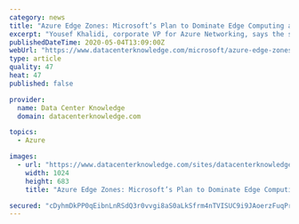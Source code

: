 ```yaml
---
category: news
title: "Azure Edge Zones: Microsoft’s Plan to Dominate Edge Computing and 5G"
excerpt: "Yousef Khalidi, corporate VP for Azure Networking, says the strategy is to build a “global computing infrastructure substrate.”"
publishedDateTime: 2020-05-04T13:09:00Z
webUrl: "https://www.datacenterknowledge.com/microsoft/azure-edge-zones-microsoft-s-plan-dominate-edge-computing-and-5g"
type: article
quality: 47
heat: 47
published: false

provider:
  name: Data Center Knowledge
  domain: datacenterknowledge.com

topics:
  - Azure

images:
  - url: "https://www.datacenterknowledge.com/sites/datacenterknowledge.com/files/satya%20nadella%20microsoft%20mwc%202019%20barcelona%20getty.jpg"
    width: 1024
    height: 683
    title: "Azure Edge Zones: Microsoft’s Plan to Dominate Edge Computing and 5G"

secured: "cDyhmDkPP0qEibnLnRSdQ3r0vvgi8aS0aLkSfrm4nTVISUC9i9JAoerzFuqPrzT4GktdM7m1YlDCZb/zr4GqfIqeMTIVk5AmH1MGWeQkW1a7igdqnJGbPtj/ZNLTaJ8qZ40x1JUP3aoiTRS+ZREgTSiTooRawPOf/fBZmhDh0teaLn0uagTGm++iWm0OJXMy+Fek3U9ERFORmnEpEtcvf6Z8YrnVXnVUOpxcFREQDBoquWLFFXRRDHGPrdOoXr7qGSKimTq7HzdVX2KoyhrqUtk44X+tGlGUh18vGWRhVibcRb4FA+B7++AgPWxel1edupiQrrJoX89VwddG+7wffl++qLLbAqavXaZZF6+c7SXpOZbs9GrjNwpv/eS0psxdl2husr05dIU/gDGmErwclwJ6o92s5h0jBgBUI0r5KJUtnyrc2URb3CFE28stWjx5N5fwqfrcIL+c0xKbe0qPwQWkhqIN71b+pyvHPRhtxvE=;QJOvMjiD+LfSyayVxxWteA=="
---
```


